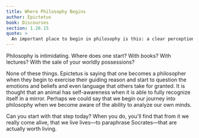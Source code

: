 ```yaml
---
title: Where Philosophy Begins
author: Epictetus
book: Discourses
section: 1.26.15
quote: >
  An important place to begin in philosophy is this: a clear perception of one's own ruling principle.
---
```


Philosophy is intimidating. Where does one start? With books? With lectures? With the sale of your worldly possessions?

None of these things. Epictetus is saying that one becomes a philosopher when they begin to exercise their guiding reason and start to question the emotions and beliefs and even language that others take for granted. It is thought that an animal has self-awareness when it is able to fully recognize itself in a mirror. Perhaps we could say that we begin our journey into philosophy when we become aware of the ability to analyze our own minds.

Can you start with that step today? When you do, you'll find that from it we really come alive, that we live lives—to paraphrase Socrates—that are actually worth living.
